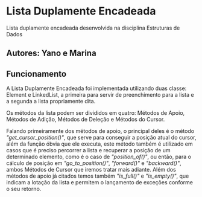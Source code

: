 # Lista Duplamente Encadeada
Lista duplamente encadeada desenvolvida na disciplina Estruturas de Dados

## Autores: Yano e Marina

## Funcionamento

A Lista Duplamente Encadeada foi implementada utilizando duas classe: Element e LinkedList,
a primeira para servir de preenchimento para a lista e a segunda a lista propriamente dita.

Os métodos da lista podem ser divididos em quatro: Métodos de Apoio, Métodos de Adição, Métodos de Deleção e Métodos do Cursor.

Falando primeiramente dos métodos de apoio, o principal deles é o método <em>"get_cursor_position()"</em>, que serve para conseguir a posição atual do cursor, além da função óbvia que ele executa, este método também é utilizado em casos que é preciso percorrer a lista e recuperar a posição de um determinado elemento, como é o caso de <em>"position_of()"</em>, ou então, para o cálculo de posição em <em>"go_to_position()"</em>, <em>"forward()"</em> e <em>"backward()"</em>, ambos Métodos de Cursor que iremos tratar mais adiante. Além dos métodos de apoio já citados temos também <em>"is_full()"</em> e <em>"is_empty()"</em>, que indicam a lotação da lista e permitem o lançamento de exceções conforme o seu retorno.
